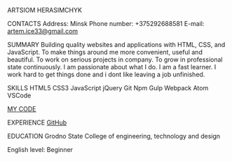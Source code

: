 ARTSIOM HERASIMCHYK

CONTACTS
Address: Minsk
Phone number: +375292688581
E-mail: artem.ice33@gmail.com

SUMMARY
Building quality websites and applications with HTML, CSS, and JavaScript.
To make things around me more convenient, useful and beautiful. 
To work on serious projects in company. 
To grow in professional state continuously.
I am passionate about what I do. I am a fast learner. I work hard to get things done and i dont like leaving a job unfinished.

SKILLS
HTML5  CSS3  JavaScript  jQuery  Git  Npm  Gulp  Webpack  Atom  VSCode

[MY CODE](https://github.com/Artemxp)

EXPERIENCE
[GitHub](https://github.com/Artemxp)

EDUCATION
Grodno State College of engineering, technology and design

English level: Beginner
